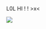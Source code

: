 L0L HI ! ! >x<

![](https://github.com/user-attachments/assets/776c0fc9-8f79-4b85-8767-9632385aaf6e)
